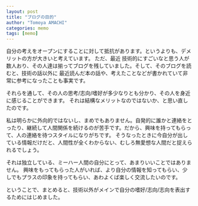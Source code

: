 ```yaml
---
layout: post
title: "ブログの目的"
author: "Tomoya AMACHI"
categories: memo
tags: [memo]
---
```



自分の考えをオープンにすることに対して抵抗があります。というよりも、デメリットの方が大きいと考えています。
ただ、最近 技術的にすごいなと思う人が数人おり、その人達は揃ってブログを残していました。そして、そのブログを読むと、技術の話以外に 最近読んだ本の話や、考えたことなどが書かれていて非常に参考になったことも事実です。

それらを通して、その人の思考/志向/嗜好が多少なりとも分かり、その人を身近に感じることができます。
それは結構なメリットなのではないか、と思い直したのです。

私は明らかに外向的ではないし、まめでもありません。自発的に誰かと連絡をとったり、継続して人間関係を続けるのが苦手です。だから、興味を持ってもらって、人の連絡を待つスタイルになりがちです。
そうなったときに今自分が出している情報だけだと、人間性が全くわからない、むしろ無愛想な人間だと捉えられるでしょう。

それは独立している、ミーハー人間の自分にとって、あまりいいことではありません。
興味をもってもらった人がいれば、より自分の情報を知ってもらい、少しでもプラスの印象を持ってもらい、あわよくば楽しく交流したいのです。

ということで、まとめると、技術以外がメインで自分の嗜好/志向/志向を表出するためにはじめました。
